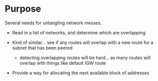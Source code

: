 # Purpose

Several needs for untangling network messes.

* Read in a list of networks, and determine which are overlapping
* Kind of similar... see if any routes will overlap with a new route for a subnet that has been peered
  * detecting overlapping routes will be hard... as many routes will overlap with things like default IGW route

* Provide a way for allocating the next available block of addresses
